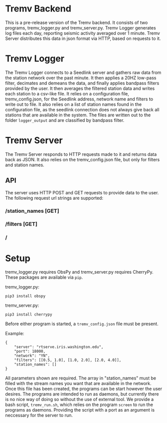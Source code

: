 # Tremv Backend
This is a pre-release version of the Tremv backend. It consists of two programs, tremv_logger.py and tremv_server.py.
Tremv Logger generates log files each day, reporting seismic activity averaged over 1 minute.
Tremv Server distributes this data in json format via HTTP, based on requests to it.

# Tremv Logger
The Tremv Logger connects to a Seedlink server and gathers raw data from the station network over the past minute.
It then applies a 20HZ low-pass filter, decimates and demeans the data, and finally applies bandpass filters provided
by the user. It then averages the filtered station data and writes each station to a csv-like file.
It relies on a configuration file, tremv_config.json, for the Seedlink address, network name and filters to write out to file.
It also relies on a list of station names found in the configuration file, as the seedlink connection does not always give back all stations that are available in the system.
The files are written out to the folder `logger_output` and are classified by bandpass filter.

# Tremv Server
The Tremv Server responds to HTTP requests made to it and returns data back as JSON. It also relies on the tremv_config.json file, but only for filters and station names.

## API
The server uses HTTP POST and GET requests to provide data to the user. The following request url strings are supported:

### /station_names [GET]

### /filters [GET]

### /

# Setup
tremv_logger.py requires ObsPy and tremv_server.py requires CherryPy. These packages are available via `pip`.

tremv_logger.py:
```
pip3 install obspy
```
tremv_server.py:
```
pip3 install cherrypy
``` 

Before either program is started, a `tremv_config.json` file must be present. 

Example:
```
{
	"server": "rtserve.iris.washington.edu",
	"port": 18000,
	"network": "YN",
	"filters": [[0.5, 1.0], [1.0, 2.0], [2.0, 4.0]],
	"station_names": []
}
```

All parameters shown are required. The array in "station_names" must be filled with the stream names you want that are available in the network.
Once this file has been created, the programs can be start however the user desires. The programs are intended to run as daemons, but currently
there is no nice way of doing so without the use of external tool. We provide a bash script, `tremv_run.sh`, which relies on the program `screen`
to run the programs as daemons. Providing the script with a port as an argument is neccessary for the server to run.
